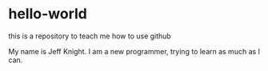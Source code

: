 # hello-world
this is a repository to teach me how to use github

My name is Jeff Knight. I am a new programmer, trying to learn as much as I can.
